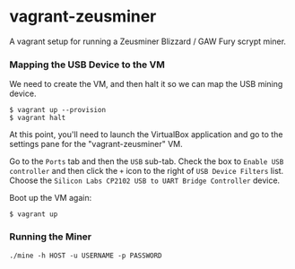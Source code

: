 # vagrant-zeusminer
A vagrant setup for running a Zeusminer Blizzard / GAW Fury scrypt miner.

### Mapping the USB Device to the VM

We need to create the VM, and then halt it so we can map the USB mining device.

```
$ vagrant up --provision
$ vagrant halt
```

At this point, you'll need to launch the VirtualBox application and go to the settings pane for the "vagrant-zeusminer" VM.

Go to the `Ports` tab and then the `USB` sub-tab. Check the box to `Enable USB controller` and then click the `+` icon to the right of `USB Device Filters` list. Choose the `Silicon Labs CP2102 USB to UART Bridge Controller` device.

Boot up the VM again:
```
$ vagrant up
```

### Running the Miner

```
./mine -h HOST -u USERNAME -p PASSWORD
```
